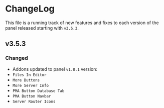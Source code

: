 <h1>ChangeLog</h1>

This file is a running track of new features and fixes to each version of the panel released starting with `v3.5.3`.

<h2>v3.5.3</h2>

<h3>Changed</h3>

- Addons updated to panel `v1.8.1` version:
- `Files In Editor`
- `More Buttons`
- `More Server Info`
- `PMA Button Database Tab`
- `PMA Button Navbar`
- `Server Router Icons`
